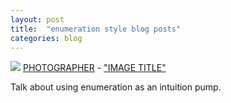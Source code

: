 ```yaml
---
layout: post
title:  "enumeration style blog posts"
categories: blog
---
```


<p class="attribution">
	<img src="images/" class="image fit" />
	<a href="">PHOTOGRAPHER</a> -
	<a href="">"IMAGE TITLE"</a>
</p>

Talk about using enumeration as an intuition pump.
